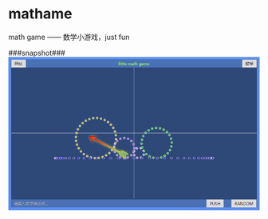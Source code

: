 # mathame
math game —— 数学小游戏，just fun

###snapshot###
![image](snapshot/test.png)

<!--
###demo###
See [here](http://tt-cc.cn/front-end/jquery-game/mathame)
-->